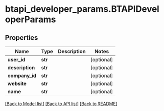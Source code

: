 # btapi_developer_params.BTAPIDeveloperParams

## Properties
Name | Type | Description | Notes
------------ | ------------- | ------------- | -------------
**user_id** | **str** |  | [optional] 
**description** | **str** |  | [optional] 
**company_id** | **str** |  | [optional] 
**website** | **str** |  | [optional] 
**name** | **str** |  | [optional] 

[[Back to Model list]](../README.md#documentation-for-models) [[Back to API list]](../README.md#documentation-for-api-endpoints) [[Back to README]](../README.md)


